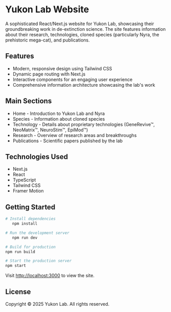 # Yukon Lab Website

A sophisticated React/Next.js website for Yukon Lab, showcasing their groundbreaking work in de-extinction science. The site features information about their research, technologies, cloned species (particularly Nyra, the prehistoric mega-cat), and publications.

## Features

- Modern, responsive design using Tailwind CSS
- Dynamic page routing with Next.js
- Interactive components for an engaging user experience
- Comprehensive information architecture showcasing the lab's work

## Main Sections

- Home - Introduction to Yukon Lab and Nyra
- Species - Information about cloned species
- Technology - Details about proprietary technologies (GeneRevive™, NeoMatrix™, NeuroStim™, EpiMod™)
- Research - Overview of research areas and breakthroughs
- Publications - Scientific papers published by the lab

## Technologies Used

- Next.js
- React
- TypeScript
- Tailwind CSS
- Framer Motion

## Getting Started

```bash
# Install dependencies
   npm install

# Run the development server
   npm run dev

# Build for production
npm run build

# Start the production server
npm start
```

Visit [http://localhost:3000](http://localhost:3000) to view the site.

## License

Copyright © 2025 Yukon Lab. All rights reserved. 